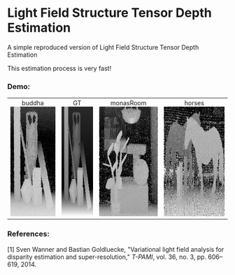 # Light Field Structure Tensor Depth Estimation
A simple reproduced version of Light Field Structure Tensor Depth Estimation

This estimation process is very fast!

### Demo:
<table>
    <tr>
    <td ><center>buddha<img src="https://github.com/GilbertRC/Light-Field-Structure-Tensor-Depth-Estimation/blob/main/buddha_depth.png" height="250"></center></td>
    <td ><center>GT<img src="https://github.com/GilbertRC/Light-Field-Structure-Tensor-Depth-Estimation/blob/main/buddha/buddha_gt.png" height="250"></center></td>        
    <td ><center>monasRoom<img src="https://github.com/GilbertRC/Light-Field-Structure-Tensor-Depth-Estimation/blob/main/monasRoom_depth.png" height="250"></center></td>
    <td ><center>horses<img src="https://github.com/GilbertRC/Light-Field-Structure-Tensor-Depth-Estimation/blob/main/horses_depth.png" height="250"></center></td>  
    </tr>
</table>

### References:
[1] Sven Wanner and Bastian Goldluecke, "Variational light field analysis for disparity estimation and super-resolution," *T-PAMI*, vol. 36, no. 3, pp. 606–619, 2014.
